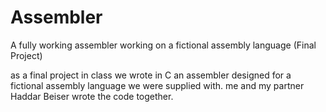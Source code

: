 # Assembler
A fully working assembler working on a fictional assembly language (Final Project)

as a final project in class we wrote in C an assembler designed for a fictional assembly language we were supplied with.
me and my partner Haddar Beiser wrote the code together.
